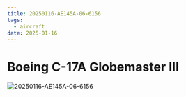 ```yaml
---
title: 20250116-AE145A-06-6156
tags:
  - aircraft
date: 2025-01-16
---
```


# Boeing C-17A Globemaster III

![20250116-AE145A-06-6156](/aircraft/20250116-AE145A-06-6156.jpg)